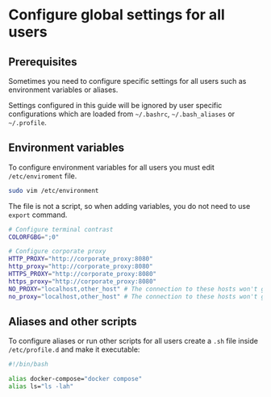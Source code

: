 # Configure global settings for all users

## Prerequisites

Sometimes you need to configure specific settings for all users such as environment variables or aliases.

Settings configured in this guide will be ignored by user specific configurations which are loaded from `~/.bashrc`, `~/.bash_aliases` or `~/.profile`.

## Environment variables

To configure environment variables for all users you must edit `/etc/enviroment` file.

```bash
sudo vim /etc/environment
```

The file is not a script, so when adding variables, you do not need to use `export` command.

```bash
# Configure terminal contrast
COLORFGBG=";0"

# Configure corporate proxy
HTTP_PROXY="http://corporate_proxy:8080"
http_proxy="http://corporate_proxy:8080"
HTTPS_PROXY="http://corporate_proxy:8080"
https_proxy="http://corporate_proxy:8080"
NO_PROXY="localhost,other_host" # The connection to these hosts won't go through proxy
no_proxy="localhost,other_host" # The connection to these hosts won't go through proxy
```

## Aliases and other scripts

To configure aliases or run other scripts for all users create a `.sh` file inside `/etc/profile.d` and make it executable:

```bash
#!/bin/bash

alias docker-compose="docker compose"
alias ls="ls -lah"
```
